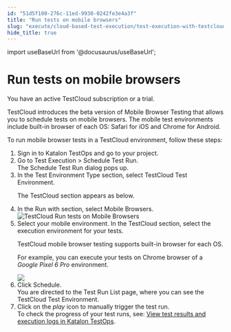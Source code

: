```yaml
---
id: "51d5f100-276c-11ed-9930-0242fe3e4a3f"
title: "Run tests on mobile browsers"
slug: "execute/cloud-based-test-execution/test-execution-with-testcloud/run-tests-on-mobile-browsers"
hide_title: true
---
```

import useBaseUrl from '@docusaurus/useBaseUrl';


# <a id="task-1406" class="anchor_top_offset"/><a id="ariaid-title1" class="anchor_top_offset"/>Run tests on mobile browsers

<div xmlns="http://www.w3.org/1999/xhtml" className="section prereq p">You have an active <span className="ph uicontrol">TestCloud</span> subscription or a trial.</div>
<section xmlns="http://www.w3.org/1999/xhtml" className="section context"><p className="p"><span className="ph uicontrol">TestCloud</span> introduces the beta version of Mobile Browser Testing that allows you to schedule tests on mobile browsers. The mobile test environments include built-in browser of each OS: Safari for iOS and Chrome for Android. </p><p className="p">To run mobile browser tests in a <span className="ph uicontrol">TestCloud</span> environment, follow these steps:</p></section> 
<ol xmlns="http://www.w3.org/1999/xhtml" className="ol steps"><li className="li step stepexpand"><span className="ph cmd">Sign in to <span className="ph">Katalon TestOps</span> and go to your project.</span></li><li className="li step stepexpand"><span className="ph cmd">Go to <span className="ph uicontrol">Test Execution</span> &gt; <span className="ph uicontrol">Schedule Test Run</span>.</span><div className="itemgroup stepresult">The <span className="ph uicontrol">Schedule Test Run</span> dialog pops up.</div></li><li className="li step stepexpand"><span className="ph cmd">In the <span className="ph uicontrol">Test Environment Type</span> section, select <span className="ph uicontrol">TestCloud Test Environment</span>.</span><div className="itemgroup stepresult"><p className="p">The <span className="ph uicontrol">TestCloud</span> section appears as below.</p></div></li><li className="li step stepexpand"><span className="ph cmd">In the <span className="ph uicontrol">Run with</span> section, select <span className="ph uicontrol">Mobile Browsers</span>.</span><div className="itemgroup stepxmp"><img className="image" width={700} src={useBaseUrl("/d32a8190-2ce3-11ed-9930-0242fe3e4a3f.png")} alt="TestCloud Run tests on Mobile Browsers" /></div></li><li className="li step stepexpand"><span className="ph cmd">Select your mobile environment. In the <span className="ph uicontrol">TestCloud</span> section, select the execution environment for your tests.</span><div className="itemgroup info"><p className="p">TestCloud mobile browser testing supports built-in browser for each OS.</p></div><div className="itemgroup stepxmp"><p className="p">For example, you can execute your tests on Chrome browser of a <em className="ph i">Google Pixel 6 Pro</em> environment.</p><img className="image" width={700} src={useBaseUrl("/d3209680-2ce3-11ed-9930-0242fe3e4a3f.png")} /></div></li><li className="li step stepexpand"><span className="ph cmd">Click <span className="ph uicontrol">Schedule</span>.</span><div className="itemgroup stepresult">You are directed to the <span className="ph uicontrol">Test Run List</span> page, where you can see the TestCloud Test Environment.</div></li><li className="li step stepexpand"><span className="ph cmd">Click on the <em className="ph i">play</em> icon to manually trigger the test run.</span><div className="itemgroup info">To check the progress of your test runs, see: <a className="xref" href="/docs/analyze/reports/view-test-reports/view-test-reports-in-katalon-testops/view-test-results-and-execution-logs-in-katalon-testops">View test results and execution logs in <span className="ph">Katalon TestOps</span></a>.</div></li></ol> 
